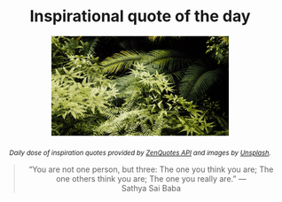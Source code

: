 
<div align="center">

# Inspirational quote of the day

<img src="./data/photo.jpeg" alt="Beautiful nature photo" width="320" height="180">

<sub><i>Daily dose of inspiration quotes provided by [ZenQuotes API](https://zenquotes.io/) and images by [Unsplash](https://unsplash.com/).</i></sub>


<blockquote>&ldquo;You are not one person, but three: The one you think you are; The one others think you are; The one you really are.&rdquo; &mdash; <footer>Sathya Sai Baba</footer></blockquote>

</div>
